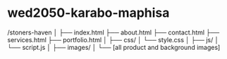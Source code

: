 # wed2050-karabo-maphisa
/stoners-haven
│
├── index.html
├── about.html
├── contact.html
├── services.html
├── portfolio.html
│
├── css/
│   └── style.css
│
├── js/
│   └── script.js
│
├── images/
│   └── [all product and background images]
